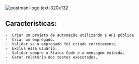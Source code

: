 ![postman-logo text-320x132](https://user-images.githubusercontent.com/4249709/29496848-63ad446c-85b1-11e7-904e-a4ddad25e9db.png)


## Características: 
  	-  Criar um projeto de automação utilizando a API pública 
	-  Criar um empregado.
  	-  Validar se o empregado foi criado corretamente.
	-  Exclua esse usuário.
	-  Validar sempre o Status Code e a mensagem exibida.
   	-  Gerar relatório dos testes executados.
	
